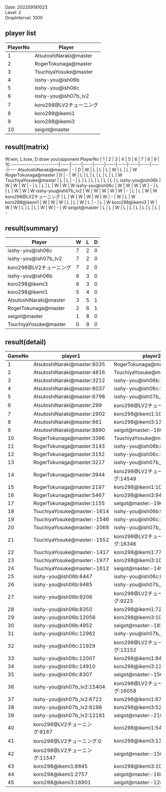 Date: 202209181023  
Level: 2  
DropInterval: 1000  
## player list
PlayerNo  |  Player
----------|------------------------
1         |  AtsutoshiNaraki@master
2         |  RogerTokunaga@master
3         |  TsuchiyaYosuke@master
4         |  isshy-you@ish06b
5         |  isshy-you@ish06c
6         |  isshy-you@ish07b_lv2
7         |  koro298@LV2チューニング
8         |  koro298@ikemi1
9         |  koro298@ikemi3
10        |  seigot@master
## result(matrix)
W:win, L:lose, D:draw
you\opponent PlayerNo   |  1  |  2  |  3  |  4  |  5  |  6  |  7  |  8  |  9  |  10
------------------------|-----|-----|-----|-----|-----|-----|-----|-----|-----|----
AtsutoshiNaraki@master  |  -  |  D  |  W  |  L  |  L  |  L  |  W  |  L  |  L  |  W
RogerTokunaga@master    |  D  |  -  |  W  |  L  |  L  |  L  |  L  |  L  |  L  |  W
TsuchiyaYosuke@master   |  L  |  L  |  -  |  L  |  L  |  L  |  L  |  L  |  L  |  L
isshy-you@ish06b        |  W  |  W  |  W  |  -  |  L  |  L  |  L  |  W  |  W  |  W
isshy-you@ish06c        |  W  |  W  |  W  |  W  |  -  |  L  |  L  |  W  |  W  |  W
isshy-you@ish07b_lv2    |  W  |  W  |  W  |  W  |  W  |  -  |  L  |  L  |  W  |  W
koro298@LV2チューニング       |  L  |  W  |  W  |  W  |  W  |  W  |  -  |  W  |  L  |  W
koro298@ikemi1          |  W  |  W  |  W  |  L  |  L  |  W  |  L  |  -  |  L  |  W
koro298@ikemi3          |  W  |  W  |  W  |  L  |  L  |  L  |  W  |  W  |  -  |  W
seigot@master           |  L  |  L  |  W  |  L  |  L  |  L  |  L  |  L  |  L  |  -
## result(summary)
Player                  |  W  |  L  |  D
------------------------|-----|-----|---
isshy-you@ish06c        |  7  |  2  |  0
isshy-you@ish07b_lv2    |  7  |  2  |  0
koro298@LV2チューニング       |  7  |  2  |  0
isshy-you@ish06b        |  6  |  3  |  0
koro298@ikemi3          |  6  |  3  |  0
koro298@ikemi1          |  5  |  4  |  0
AtsutoshiNaraki@master  |  3  |  5  |  1
RogerTokunaga@master    |  2  |  6  |  1
seigot@master           |  1  |  8  |  0
TsuchiyaYosuke@master   |  0  |  9  |  0
## result(detail)
GameNo  |  player1                      |  player2
--------|-------------------------------|-----------------------------
1       |  AtsutoshiNaraki@master:6035  |  RogerTokunaga@master:6035
2       |  AtsutoshiNaraki@master:4816  |  TsuchiyaYosuke@master:-1585
3       |  AtsutoshiNaraki@master:3212  |  isshy-you@ish06b:14553
4       |  AtsutoshiNaraki@master:6037  |  isshy-you@ish06c:13250
5       |  AtsutoshiNaraki@master:6798  |  isshy-you@ish07b_lv2:10997
6       |  AtsutoshiNaraki@master:299   |  koro298@LV2チューニング:0
7       |  AtsutoshiNaraki@master:2902  |  koro298@ikemi1:10893
8       |  AtsutoshiNaraki@master:661   |  koro298@ikemi3:13554
9       |  AtsutoshiNaraki@master:8890  |  seigot@master:-1603
10      |  RogerTokunaga@master:3396    |  TsuchiyaYosuke@master:-1093
11      |  RogerTokunaga@master:3143    |  isshy-you@ish06b:8968
12      |  RogerTokunaga@master:3152    |  isshy-you@ish06c:12220
13      |  RogerTokunaga@master:3217    |  isshy-you@ish07b_lv2:10528
14      |  RogerTokunaga@master:3944    |  koro298@LV2チューニング:14549
15      |  RogerTokunaga@master:2197    |  koro298@ikemi1:10123
16      |  RogerTokunaga@master:5467    |  koro298@ikemi3:9405
17      |  RogerTokunaga@master:1155    |  seigot@master:-1967
18      |  TsuchiyaYosuke@master:-1614  |  isshy-you@ish06b:9517
19      |  TsuchiyaYosuke@master:-1546  |  isshy-you@ish06c:12287
20      |  TsuchiyaYosuke@master:-2068  |  isshy-you@ish07b_lv2:14554
21      |  TsuchiyaYosuke@master:-1552  |  koro298@LV2チューニング:16346
22      |  TsuchiyaYosuke@master:-1417  |  koro298@ikemi1:7738
23      |  TsuchiyaYosuke@master:-1977  |  koro298@ikemi3:10676
24      |  TsuchiyaYosuke@master:-1612  |  seigot@master:-1496
25      |  isshy-you@ish06b:8447        |  isshy-you@ish06c:8478
26      |  isshy-you@ish06b:9485        |  isshy-you@ish07b_lv2:11165
27      |  isshy-you@ish06b:9206        |  koro298@LV2チューニング:9223
28      |  isshy-you@ish06b:8350        |  koro298@ikemi1:7268
29      |  isshy-you@ish06b:12056       |  koro298@ikemi3:10578
30      |  isshy-you@ish06b:4952        |  seigot@master:-1831
31      |  isshy-you@ish06c:12962       |  isshy-you@ish07b_lv2:13056
32      |  isshy-you@ish06c:11929       |  koro298@LV2チューニング:13152
33      |  isshy-you@ish06c:12007       |  koro298@ikemi1:8462
34      |  isshy-you@ish06c:14910       |  koro298@ikemi3:12416
35      |  isshy-you@ish06c:8307        |  seigot@master:-1561
36      |  isshy-you@ish07b_lv2:15404   |  koro298@LV2チューニング:16058
37      |  isshy-you@ish07b_lv2:6722    |  koro298@ikemi1:6734
38      |  isshy-you@ish07b_lv2:6198    |  koro298@ikemi3:5222
39      |  isshy-you@ish07b_lv2:12181   |  seigot@master:-2101
40      |  koro298@LV2チューニング:8167       |  koro298@ikemi1:5474
41      |  koro298@LV2チューニング:0          |  koro298@ikemi3:13265
42      |  koro298@LV2チューニング:11547      |  seigot@master:-1564
43      |  koro298@ikemi1:8845          |  koro298@ikemi3:10195
44      |  koro298@ikemi1:2757          |  seigot@master:-1688
45      |  koro298@ikemi3:16901         |  seigot@master:-1245

